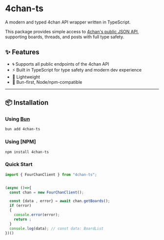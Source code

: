 # 4chan-ts

A modern and typed 4chan API wrapper written in TypeScript.

This package provides simple access to [4chan's public JSON API](https://github.com/4chan/4chan-API), supporting boards, threads, and posts with full type safety.

## ✨ Features

- 🌀 Supports all public endpoints of the 4chan API
- ⚡ Built in TypeScript for type safety and modern dev experience
- 🧪 Lightweight
- 🚀 Bun-first, Node/npm-compatible

---

## 📦 Installation

### Using [Bun](https://bun.sh)

```bash
bun add 4chan-ts
```
### Using [NPM]
```bash
npm install 4chan-ts
```

### Quick Start

```ts
import { FourChanClient } from "4chan-ts";


(async ()=>{
  const chan = new FourChanClient();

  const {data , error} = await chan.getBoards();
  if (error)
  {
    console.error(error);
    return ;
  }
  console.log(data); // const data: BoardList
})()
```